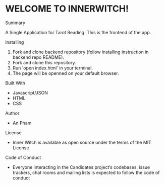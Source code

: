 # WELCOME TO INNERWITCH!

 Summary

A Single Application for Tarot Reading. This is the frontend of the app. 

 Installing

1. Fork and clone backend repository (follow installing instruction in backend repo README).
2. Fork and clone this repository.
3. Run 'open index.html' in your terminal.
4. The page will be openned on your default browser.

Built With

- Javascript/JSON
- HTML
- CSS

 Author

- An Pham

 License

- Inner Witch is available as open source under the terms of the MIT License

 Code of Conduct

- Everyone interacting in the Candidates project’s codebases, issue trackers, chat rooms and mailing lists is expected to follow the code of conduct
